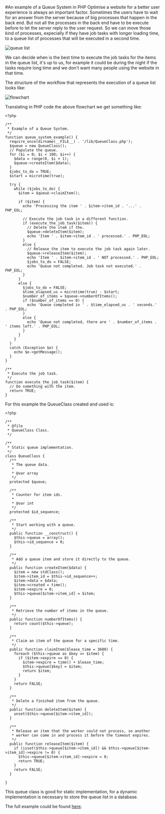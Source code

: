 #An example of a Queue System in PHP
Optimise a website for a better user experience is always an important factor. Sometimes the users have to wait for an answer from the server because of big processes that happen in the back end.
But not all the processes in the back end have to be execute before to let the server reply to the user request. So we can move those kind of processes, expecially if they have job tasks with longer loading time, to a queue list of processes that will be executed in a second time.

![queue list](https://raw.githubusercontent.com/geberele/php-queue-system/master/images/queue_list.png)

We can decide when is the best time to execute the job tasks for the items in the queue list, it's up to us, for example it could be during the night if the tasks require long time and we don't want many people using the website in that time.

The structure of the workflow that represents the execution of a queue list looks like:

![flowchart](https://raw.githubusercontent.com/geberele/php-queue-system/master/images/flowchart.png)

Translating in PHP code the above flowchart we get something like:

```
<?php

/**
 * Example of a Queue System.
 */
function queue_system_example() {
  require_once(dirname(__FILE__) . '/lib/QueueClass.php');
  $queue = new QueueClass();
  // Populate the queue.
  for ($i = 0; $i < 100; $i++) {
    $data = range(0, $i + 1);
    $queue->createItem($data);
  }
  $jobs_to_do = TRUE;
  $start = microtime(true);

  try {
    while ($jobs_to_do) {
      $item = $queue->claimItem();

      if ($item) {
        echo 'Processing the item ' . $item->item_id . '...' . PHP_EOL;

        // Execute the job task in a different function.
        if (execute_the_job_task($item)) {
          // Delete the item if the.
          $queue->deleteItem($item);
          echo 'Item ' . $item->item_id . ' processed.' . PHP_EOL;
        }
        else {
          // Release the item to execute the job task again later.
          $queue->releaseItem($item);
          echo 'Item ' . $item->item_id . ' NOT processed.' . PHP_EOL;
          $jobs_to_do = FALSE;
          echo 'Queue not completed. Job task not executed.' . PHP_EOL;
        }
      }
      else {
        $jobs_to_do = FALSE;
        $time_elapsed_us = microtime(true) - $start;
        $number_of_items = $queue->numberOfItems();
        if ($number_of_items == 0) {
          echo 'Queue completed in ' . $time_elapsed_us . ' seconds.' . PHP_EOL;
        }
        else {
          echo 'Queue not completed, there are ' . $number_of_items . ' items left.' . PHP_EOL;
        }
      }
    }
  }
  catch (Exception $e) {
    echo $e->getMessage();
  }
}

/**
 * Execute the job task.
 */
function execute_the_job_task($item) {
  // Do something with the item.
  return TRUE;
}

```

For this example the QueueClass created and used is:

```
<?php

/**
 * @file
 * QueueClass Class.
 */

/**
 * Static queue implementation.
 */
class QueueClass {
  /**
   * The queue data.
   *
   * @var array
   */
  protected $queue;

  /**
   * Counter for item ids.
   *
   * @var int
   */
  protected $id_sequence;

  /**
   * Start working with a queue.
   */
  public function __construct() {
    $this->queue = array();
    $this->id_sequence = 0;
  }

  /**
   * Add a queue item and store it directly to the queue.
   */
  public function createItem($data) {
    $item = new stdClass();
    $item->item_id = $this->id_sequence++;
    $item->data = $data;
    $item->created = time();
    $item->expire = 0;
    $this->queue[$item->item_id] = $item;
  }

  /**
   * Retrieve the number of items in the queue.
   */
  public function numberOfItems() {
    return count($this->queue);
  }

  /**
   * Claim an item of the queue for a specific time.
   */
  public function claimItem($lease_time = 3600) {
    foreach ($this->queue as $key => $item) {
      if ($item->expire == 0) {
        $item->expire = time() + $lease_time;
        $this->queue[$key] = $item;
        return $item;
      }
    }
    return FALSE;
  }

  /**
   * Delete a finished item from the queue.
   */
  public function deleteItem($item) {
    unset($this->queue[$item->item_id]);
  }

  /**
   * Release an item that the worker could not process, so another
   * worker can come in and process it before the timeout expires.
   */
  public function releaseItem($item) {
    if (isset($this->queue[$item->item_id]) && $this->queue[$item->item_id]->expire != 0) {
      $this->queue[$item->item_id]->expire = 0;
      return TRUE;
    }
    return FALSE;
  }

}
```

This queue class is good for static implementation, for a dynamic implementation is necessary to store the queue list in a database.

The full example could be found [here](https://github.com/geberele/php-queue-system).
